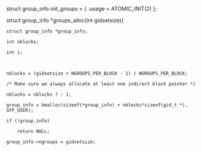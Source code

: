 

struct group_info init_groups = { .usage = ATOMIC_INIT(2) };

struct group_info *groups_alloc(int gidsetsize){

    struct group_info *group_info;

    int nblocks;

    int i;



    nblocks = (gidsetsize + NGROUPS_PER_BLOCK - 1) / NGROUPS_PER_BLOCK;

    /* Make sure we always allocate at least one indirect block pointer */

    nblocks = nblocks ? : 1;

    group_info = kmalloc(sizeof(*group_info) + nblocks*sizeof(gid_t *), GFP_USER);

    if (!group_info)

        return NULL;

    group_info->ngroups = gidsetsize;

